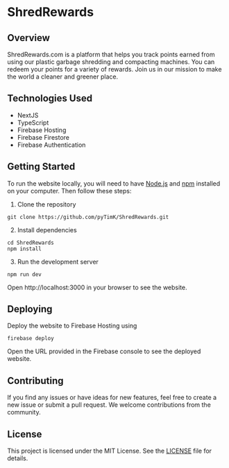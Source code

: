 # ShredRewards

## Overview
ShredRewards.com is a platform that helps you track points earned from using our plastic garbage shredding and compacting machines. You can redeem your points for a variety of rewards. Join us in our mission to make the world a cleaner and greener place.

## Technologies Used
- NextJS
- TypeScript
- Firebase Hosting
- Firebase Firestore
- Firebase Authentication

## Getting Started
To run the website locally, you will need to have [Node.js](https://nodejs.org/) and [npm](https://www.npmjs.com/) installed on your computer. Then follow these steps:

1. Clone the repository
```
git clone https://github.com/pyTimK/ShredRewards.git
```

2. Install dependencies
```
cd ShredRewards
npm install
```

3. Run the development server
```
npm run dev
```

Open http://localhost:3000 in your browser to see the website.

## Deploying
Deploy the website to Firebase Hosting using
```
firebase deploy
```

Open the URL provided in the Firebase console to see the deployed website.

## Contributing
If you find any issues or have ideas for new features, feel free to create a new issue or submit a pull request. We welcome contributions from the community.

## License
This project is licensed under the MIT License. See the [LICENSE](LICENSE) file for details.



